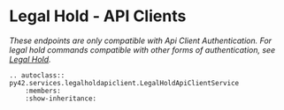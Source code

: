 # Legal Hold - API Clients

*These endpoints are only compatible with Api Client Authentication. For legal hold commands compatible with other forms of authentication, see [Legal Hold](legalholdapiclient.md).*

```eval_rst
.. autoclass:: py42.services.legalholdapiclient.LegalHoldApiClientService
    :members:
    :show-inheritance:
```
